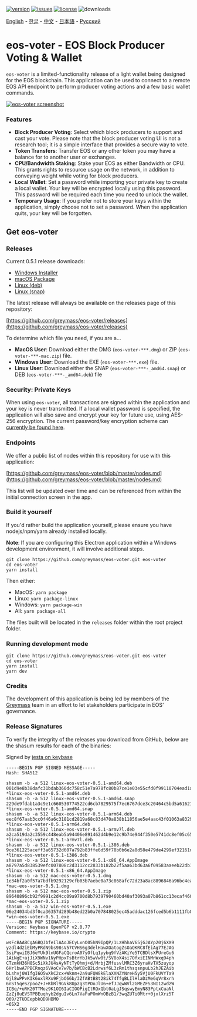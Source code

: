 [![version](https://img.shields.io/github/release/greymass/eos-voter/all.svg)](https://github.com/greymass/eos-voter/releases)
[![issues](https://img.shields.io/github/issues/greymass/eos-voter.svg)](https://github.com/greymass/eos-voter/issues)
[![license](https://img.shields.io/badge/license-MIT-blue.svg)](https://raw.githubusercontent.com/greymass/eos-voter/master/LICENSE)
![downloads](https://img.shields.io/github/downloads/greymass/eos-voter/total.svg)

[English](https://github.com/greymass/eos-voter/blob/master/README.md) - [한글](https://github.com/greymass/eos-voter/blob/master/README.kr.md) - [中文](https://github.com/greymass/eos-voter/blob/master/README.zh.md) - [日本語](https://github.com/greymass/eos-voter/blob/master/README.ja.md) - [Русский](https://github.com/greymass/eos-voter/blob/master/README.ru.md)

# eos-voter - EOS Block Producer Voting & Wallet

`eos-voter` is a limited-functionality release of a light wallet being designed for the EOS blockchain. This application can be used to connect to a remote EOS API endpoint to perform producer voting actions and a few basic wallet commands.

[![eos-voter screenshot](https://raw.githubusercontent.com/greymass/eos-voter/master/eos-voter.png)](https://raw.githubusercontent.com/greymass/eos-voter/master/eos-voter.png)

### Features

- **Block Producer Voting**: Select which block producers to support and cast your vote. Please note that the block producer voting UI is not a research tool; it is a simple interface that provides a secure way to vote.
- **Token Transfers**: Transfer EOS or any other token you may have a balance for to another user or exchanges.
- **CPU/Bandwidth Staking**: Stake your EOS as either Bandwidth or CPU. This grants rights to resource usage on the network, in addition to conveying weight while voting for block producers.
- **Local Wallet**: Set a password while importing your private key to create a local wallet. Your key will be encrypted locally using this password. This password will be required each time you need to unlock the wallet.
- **Temporary Usage**: If you prefer not to store your keys within the application, simply choose not to set a password. When the application quits, your key will be forgotten.

## Get eos-voter

### Releases

Current 0.5.1 release downloads:

- [Windows Installer](https://github.com/greymass/eos-voter/releases/download/v0.5.1/win-eos-voter-0.5.1.exe)
- [macOS Package](https://github.com/greymass/eos-voter/releases/download/v0.5.1/mac-eos-voter-0.5.1.dmg)
- [Linux (deb)](https://github.com/greymass/eos-voter/releases/download/v0.5.1/linux-eos-voter-0.5.1-amd64.deb)
- [Linux (snap)](https://github.com/greymass/eos-voter/releases/download/v0.5.1/linux-eos-voter-0.5.1-amd64.snap)

The latest release will always be available on the releases page of this repository:

[https://github.com/greymass/eos-voter/releases](https://github.com/greymass/eos-voter/releases)

To determine which file you need, if you are a...

- **MacOS User**: Download either the DMG (`eos-voter-***.dmg`) or ZIP (`eos-voter-***-mac.zip`) file.
- **Windows User**: Download the EXE (`eos-voter-***.exe`) file.
- **Linux User**: Download either the SNAP (`eos-voter-***-_amd64.snap`) or DEB (`eos-voter-***-_amd64.deb`) file

### Security: Private Keys

When using `eos-voter`, all transactions are signed within the application and your key is never transmitted. If a local wallet password is specified, the application will also save and encrypt your key for future use, using AES-256 encryption. The current password/key encryption scheme can [currently be found here](https://github.com/aaroncox/eos-voter/blob/master/app/shared/actions/wallet.js#L71-L86).

### Endpoints

We offer a public list of nodes within this repository for use with this application:

[https://github.com/greymass/eos-voter/blob/master/nodes.md](https://github.com/greymass/eos-voter/blob/master/nodes.md)

This list will be updated over time and can be referenced from within the initial connection screen in the app.

### Build it yourself

If you'd rather build the application yourself, please ensure you have nodejs/npm/yarn already installed locally.

**Note**: If you are configuring this Electron application within a Windows development environment, it will involve additional steps.

```
git clone https://github.com/greymass/eos-voter.git eos-voter
cd eos-voter
yarn install
```

Then either:

- MacOS: `yarn package`
- Linux: `yarn package-linux`
- Windows: `yarn package-win`
- All: `yarn package-all`

The files built will be located in the `releases` folder within the root project folder.

### Running development mode

```
git clone https://github.com/greymass/eos-voter.git eos-voter
cd eos-voter
yarn install
yarn dev
```

### Credits

The development of this application is being led by members of the [Greymass](https://greymass.com) team in an effort to let stakeholders participate in EOS’ governance.

### Release Signatures

To verify the integrity of the releases you download from GitHub, below are the shasum results for each of the binaries:

Signed by [jesta on keybase](https://keybase.io/jesta)

```
-----BEGIN PGP SIGNED MESSAGE-----
Hash: SHA512

shasum -b -a 512 linux-eos-voter-0.5.1-amd64.deb
001d9e8b38dafc31bdab360dc758c51e7a978fc80b87ce1e03e55cfd0f99110704ead1add62b1cd4eb550f6da0aed1492ade06c57269d607ac6ace0d1d5cb0fb *linux-eos-voter-0.5.1-amd64.deb
shasum -b -a 512 linux-eos-voter-0.5.1-amd64.snap
229de9fdab1a3c9e1c660530774522cd6cb7829575f7ec6767dce3c20464c5bd5a61621153ee492c1df7b9756b6e594fdb06b4c9341fa5e18c46480644718bc3 *linux-eos-voter-0.5.1-amd64.snap
shasum -b -a 512 linux-eos-voter-0.5.1-arm64.deb
eec8f67aab3cc0f46a6c3181cd2819a68c83d470a838b11856ae5e4aac43f01063a832986a960f93b84cfdaa619f283b95fff4a021725bb05f6d9c82e3bd1746 *linux-eos-voter-0.5.1-arm64.deb
shasum -b -a 512 linux-eos-voter-0.5.1-armv7l.deb
a2ca519da2c3559c448eab5a94406e891462d4b9e12c9b74e944f350e5741dc8ef05c653102a439d69cde2804fe37315580c054a68423bf542ec5002622011e3 *linux-eos-voter-0.5.1-armv7l.deb
shasum -b -a 512 linux-eos-voter-0.5.1-i386.deb
9ce361225aceff3a65732d607a792b83ffe6d59f78b0b6e2a8d58e479de4299ef32161d10fe09a28b126a9a25010a4ea4ed816c8c400427b3d03eaa3e9e75c22 *linux-eos-voter-0.5.1-i386.deb
shasum -b -a 512 linux-eos-voter-0.5.1-x86_64.AppImage
a8797a5d838539efc007808c2d3112cc2833b182b22f5aa63bd63a6f09583aaeeb22db153e79156bd73e8ef63a7c176e2b96891e36c05a9ce7b5c3fb0214017e *linux-eos-voter-0.5.1-x86_64.AppImage
shasum -b -a 512 mac-eos-voter-0.5.1.dmg
1e34bf2a0f57a7bdfb9292129cfb03b7aebe0a73c868afc72d23a8ac8896846a96bc4ea17241172c64c4857107cd73b27b08b078983a6ed5659f05d25aa1f97e *mac-eos-voter-0.5.1.dmg
shasum -b -a 512 mac-eos-voter-0.5.1.zip
89640896cb92f9991c2d4cc09a9700d8b7939790460bd40af3093a07b861cc13ecaf4609fa131f700ecc5a8421199006b54863e5641ce4aa613eb57f8915fcb5 *mac-eos-voter-0.5.1.zip
shasum -b -a 512 win-eos-voter-0.5.1.exe
06e24034bd3f0ca36357d289b48ed22b0a707848025ec45adddac126fced5b6b1111fb83b0d5b7c117492c7929bde0a78a786185e943c971dd0667a0538bdd4d *win-eos-voter-0.5.1.exe
-----BEGIN PGP SIGNATURE-----
Version: Keybase OpenPGP v2.0.77
Comment: https://keybase.io/crypto

wsFcBAABCgAGBQJbfeIlAAoJECyLxnO05hN9IpQP/1LzHhhaV65jGJAYp20j6XX9
yzdl4d2iEbMyPRdN9bs98sV57CVHS6g3delHawXOatogZsOaQKRC8fEiAg77EJAG
3siPqwiIBJ6eYUk9lnUGFaCQcroA07yOfLq1yybg9fVzAKiYe5TCBDlsXPUreGu6
1AiNgE+ajJiX9WNv1NyPHpxTsBtrYbJk5wVw0t/SV8oX4si7OfxiEINMnWxq94ph
CTzmkH36H8Sc5iXkJU4sAyNTtTyOhmj+d/MrbjZMfusvlMRC3Z6yraHvTX5zuyop
6HrlbwA7PBCRnqz6VAoCv7w7b/bWCBcB2Ldrwsf6L3zRm1thsqsnpuLb2hJEZAib
bLshvj0WIfgI6O5wXkC2cx+Wknm+2a9uFQW8kElaXXNZYNreH5y5VjU0FkUVYTa9
Gjl8wPPvKIk6oxlRXu9FjbO66b/3ZfABtB8t28ik74TfgBLIlHlaDzMe6qVr8xrh
6nST5qeSZpooZ+J+KbRl9GVk8Upzg3tPOoJlU6+efJJqwWVl2GMEZFS3NI12wdzW
ICBq/+uRK20TTMoz9K1OI6IaCIOOPigItRQxQbt0aLgJSqswyEmyN83PptxCuaNl
ZzZj8uEVSTPBEuqhyb2dguIv6Ln7VaFuPOmWnOBzB1/3wqZUTi0Mtr+0jxlXrz5T
Q69/2TUDEepbkQD9HBMO
=6SX2
-----END PGP SIGNATURE-----
```
